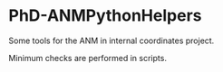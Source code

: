 # PhD-ANMPythonHelpers
Some tools for the ANM in internal coordinates project.



Minimum checks are performed in scripts.